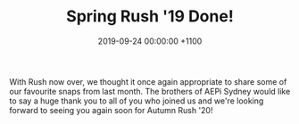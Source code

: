 ---
layout: post
title: "Spring Rush '19 Done!"
date: 2019-09-24 00:00:00 +1100
image: https://i.imgur.com/zZiLqTw.jpg
body: "With Rush now over, we thought it once again appropriate to share some of our favourite snaps from last month. The brothers of AEPi Sydney would like to say a huge thank you to all of you who joined us and we're looking forward to seeing you again soon for Autumn Rush '20!"
---